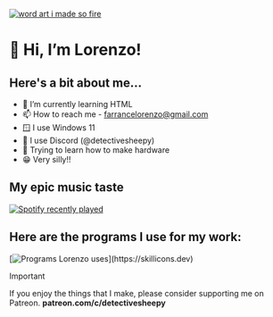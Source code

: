 [![word art i made so fire](https://github.com/detectivesheepy/detectivesheepy/blob/main/word%20art%20logo.png?raw=true)](https://lorenzofarrance.straw.page)
# 👋 Hi, I’m Lorenzo!

## Here's a bit about me...
- 🌱 I’m currently learning HTML
- 📫 How to reach me - farrancelorenzo@gmail.com
- 🪟 I use Windows 11
- 💬 I use Discord (@detectivesheepy)
- 🤖 Trying to learn how to make hardware
- 😁 Very silly!!

## My epic music taste
<div align="left">
  <a href="https://open.spotify.com/user/31cy5ctvayjnoh4qsrmy5c2szjy4">
    <img src="https://spotify-recently-played-readme.vercel.app/api?user=31cy5ctvayjnoh4qsrmy5c2szjy4&count=5" alt="Spotify recently played"  />
  </a>
</div>

## Here are the programs I use for my work: 
[![Programs Lorenzo uses](https://skillicons.dev/icons?i=html,bitbucket,discord,bots,github,js,powershell,windows,)](https://skillicons.dev)
> [!IMPORTANT]
> If you enjoy the things that I make, please consider supporting me on Patreon. **patreon.com/c/detectivesheepy**
>
